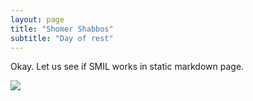 ```yaml
---
layout: page
title: "Shomer Shabbos"
subtitle: "Day of rest"
---
```


Okay. Let us see if SMIL works in static markdown page.

![](/unpublished/dynamic-rect.svg)
